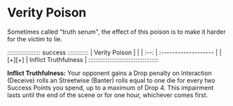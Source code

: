 # Verity Poison 

Sometimes called "truth serum", the effect of this poison is to make
it harder for the victim to lie. 

::::::::::::::::::: success ::::::::::::
| Verity Poison |                      |
| :--:          | :------------------- |
| [+][+]        | Inflict Truthfulness |
::::::::::::::::::::::::::::::::::::::::

**Inflict Truthfulness:** Your opponent gains a Drop penalty on Interaction (Deceive) rolls an
Streetwise (Banter) rolls equal to one die for every two Success Points you spend, up to a
maximum of Drop 4. This impairment lasts until the end of the scene or
for one hour, whichever comes first.
